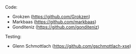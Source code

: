 Code:
 * Grokzen (https://github.com/Grokzen)
 * Markbaas (https://github.com/markbaas)
 * Gonditeniz (https://github.com/gonditeniz)

Testing:
 * Glenn Schmottlach (https://github.com/gschmottlach-xse)
